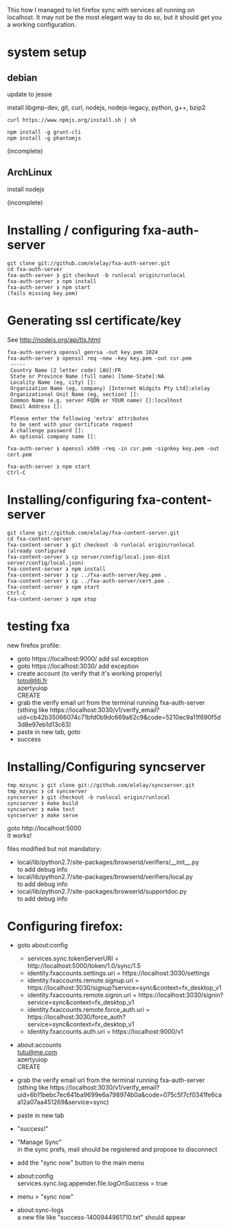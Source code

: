 This how I managed to let firefox sync with services all running on localhost.
It may not be the most elegant way to do so, but it should get you a working 
configuration.

# system setup

## debian
update to jessie

install libgmp-dev, git, curl, nodejs, nodejs-legacy, python, g++, bzip2

    curl https://www.npmjs.org/install.sh | sh

    npm install -g grunt-cli
    npm install -g phantomjs

(incomplete)

## ArchLinux

install nodejs

(incomplete)

# Installing / configuring fxa-auth-server

    git clone git://github.com/elelay/fxa-auth-server.git
    cd fxa-auth-server
    fxa-auth-server ❯ git checkout -b runlocal origin/runlocal
    fxa-auth-server ❯ npm install
    fxa-auth-server ❯ npm start
    (fails missing key.pem) 


# Generating ssl certificate/key
See http://nodejs.org/api/tls.html

    fxa-auth-server❯ openssl genrsa -out key.pem 1024
    fxa-auth-server ❯ openssl req -new -key key.pem -out csr.pem
     -----
     Country Name (2 letter code) [AU]:FR
     State or Province Name (full name) [Some-State]:NA
     Locality Name (eg, city) []:
     Organization Name (eg, company) [Internet Widgits Pty Ltd]:elelay
     Organizational Unit Name (eg, section) []:
     Common Name (e.g. server FQDN or YOUR name) []:localhost
     Email Address []:
     
     Please enter the following 'extra' attributes
     to be sent with your certificate request
     A challenge password []:
     An optional company name []:

    fxa-auth-server ❯ openssl x509 -req -in csr.pem -signkey key.pem -out cert.pem

    fxa-auth-server ❯ npm start
    Ctrl-C















# Installing/configuring fxa-content-server

    git clone git://github.com/elelay/fxa-content-server.git
    cd fxa-content-server
    fxa-content-server ❯ git checkout -b runlocal origin/runlocal
    (already configured
    fxa-content-server ❯ cp server/config/local.json-dist server/config/local.json)
    fxa-content-server ❯ npm install
    fxa-content-server ❯ cp ../fxa-auth-server/key.pem .
    fxa-content-server ❯ cp ../fxa-auth-server/cert.pem .
    fxa-content-server ❯ npm start
    Ctrl-C
    fxa-content-server ❯ npm stop


# testing fxa
new firefox profile:
 - goto https://localhost:9000/ 
   add ssl exception
 - goto https://localhost:3030/ 
   add exception
 - create account (to verify that it's working properly)  
   toto@titi.fr  
   azertyuiop  
   CREATE  
 - grab the verify email url from the terminal running fxa-auth-server  
   (sthing like https://localhost:3030/v1/verify_email?uid=cb42b35066074c71bfd0b9dc669a62c9&code=5210ec9a11f690f5d3d8e97eb1d13c63) 
 - paste in new tab, goto
 - success

# Installing/Configuring syncserver
    tmp_mzsync ❯ git clone git://github.com/elelay/syncserver.git
    tmp_mzsync ❯ cd syncserver
    syncserver ❯ git checkout -b runlocal origin/runlocal
    syncserver ❯ make build
    syncserver ❯ make test
    syncserver ❯ make serve

goto http://localhost:5000  
It works!

files modified but not mandatory:
 - local/lib/python2.7/site-packages/browserid/verifiers/\_\_init\_\_.py  
	to add debug info
 - local/lib/python2.7/site-packages/browserid/verifiers/local.py  
	to add debug info
 - local/lib/python2.7/site-packages/browserid/supportdoc.py  
	to add debug info

# Configuring firefox:
- goto about:config
   - services.sync.tokenServerURI = http://localhost:5000/token/1.0/sync/1.5  
   - identity.fxaccounts.settings.uri = https://localhost:3030/settings  
   - identity.fxaccounts.remote.signup.uri = https://localhost:3030/signup?service=sync&context=fx_desktop_v1   
   - identity.fxaccounts.remote.signin.uri = https://localhost:3030/signin?service=sync&context=fx_desktop_v1  
   - identity.fxaccounts.remote.force_auth.uri = https://localhost:3030/force_auth?service=sync&context=fx_desktop_v1  
   - identity.fxaccounts.auth.uri = https://localhost:9000/v1  

 - about:accounts  
    tutu@me.com  
    azertyuiop  
    CREATE
 - grab the verify email url from the terminal running fxa-auth-server  
 (sthing like https://localhost:3030/v1/verify_email?uid=6b11bebc7ec641ba9699e6a798974b0a&code=075c5f7cf0341fe6caa12a07aa451269&service=sync)
 - paste in new tab
 - "success!"
 - "Manage Sync"  
   in the sync prefs, mail should be registered and propose to disconnect
 - add the "sync now" button to the main menu
 - about:config  
    services.sync.log.appender.file.logOnSuccess = true
 - menu > "sync now"
 - about:sync-logs  
   a new file like "success-1400944961710.txt" should appear